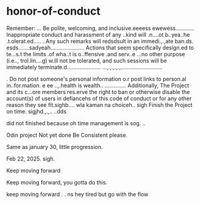 # honor-of-conduct
Remember:
...
Be polite, welcoming, and inclusive.eeeess
ewewess............
Inappropriate conduct and harassment of any ..kind will .n....ot b..yea..he .t.olerat.ed..... ..Any such remarks will redsdsult in an immedi.,.,ate ban.ds.
esds.......sadyeah......................
Actions that seem specifically design.ed to te...s.t the limits .of wha..t is o..ffensive .and serv..e ...no other purpose (i.e.., trol.lin....g) w.ill not be tolerated, and such sessions will be immediately terminate.d......................
...,.,.,.,.,...........................

.
Do not post someone's personal information o.r post links to person.al in..for.mation. e ee ..,.health is wealth..
..............
Additionally, The Project and its c...ore members res.erve the right to ban or otherwise disable the account(s) of users in defiancehs of this code of conduct or for any other reason they see fit.sighb....
 wla kaman na choiceh..
sigh
Finish the Project on time.  sigjhd.,.,..
..dds

did not finished because oh time management is sog.
..


Odin project
Not yet done
Be Consistent please.

Same as january 30, little progression.

Feb 22, 2025. sigh.


Keep moving forward

Keep moving forward, you gotta do this.

keep moving forward . . ns
hey
tired but go with the flow 
